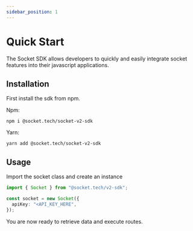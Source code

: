 ```yaml
---
sidebar_position: 1
---
```


# Quick Start

The Socket SDK allows developers to quickly and easily integrate socket features into their javascript applications.

## Installation

First install the sdk from npm.

Npm:

```
npm i @socket.tech/socket-v2-sdk
```

Yarn:

```
yarn add @socket.tech/socket-v2-sdk
```

## Usage

Import the socket class and create an instance

```ts
import { Socket } from "@socket.tech/v2-sdk";

const socket = new Socket({
  apiKey: "<API_KEY_HERE",
});
```

You are now ready to retrieve data and execute routes.
